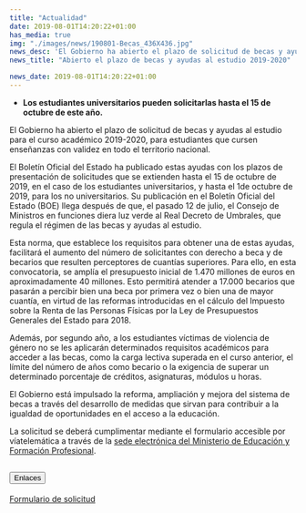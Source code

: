 ```yaml
---
title: "Actualidad"
date: 2019-08-01T14:20:22+01:00
has_media: true
img: "./images/news/190801-Becas_436X436.jpg"
news_desc: 'El Gobierno ha abierto el plazo de solicitud de becas y ayudas al estudio para el curso académico 2019-2020, para estudiantes que cursen enseñanzas con validez en todo el territorio nacional.<b>Este contenido incluye:</b> <i class="fa-solid fa-earth-europe"></i>'
news_title: "Abierto el plazo de becas y ayudas al estudio 2019-2020"

news_date: 2019-08-01T14:20:22+01:00
---
```

<ul>
<li><b>Los estudiantes universitarios pueden solicitarlas hasta el 15 de octubre de este año.</b></li>
</ul>
<p>El Gobierno ha abierto el plazo de solicitud de becas y ayudas al estudio para el curso académico 2019-2020, para estudiantes que cursen enseñanzas con validez en todo el territorio nacional.</p>
<p>El Boletín Oficial del Estado ha publicado estas ayudas con los plazos de presentación de solicitudes que se extienden hasta el 15 de octubre de 2019, en el caso de los estudiantes universitarios, y hasta el 1de octubre de 2019, para los no universitarios. Su publicación en el Boletín Oficial del Estado (BOE) llega después de que, el pasado 12 de julio, el Consejo de Ministros en funciones diera luz verde al Real Decreto de Umbrales, que regula el régimen de las becas y ayudas al estudio.</p>
<p>Esta norma, que establece los requisitos para obtener una de estas ayudas, facilitará el aumento del número de solicitantes con derecho a beca y de becarios que resulten perceptores de cuantías superiores. Para ello, en esta convocatoria, se amplía el presupuesto inicial de 1.470 millones de euros en aproximadamente 40 millones. Esto permitirá atender a 17.000 becarios que pasarán a percibir bien una beca por primera vez o bien una de mayor cuantía, en virtud de las reformas introducidas en el cálculo del Impuesto sobre la Renta de las Personas Físicas por la Ley de Presupuestos Generales del Estado para 2018.</p>
<p>Además, por segundo año, a los estudiantes víctimas de violencia de género no se les aplicarán determinados requisitos académicos para acceder a las becas, como la carga lectiva superada en el curso anterior, el límite del número de años como becario o la exigencia de superar un determinado porcentaje de créditos, asignaturas, módulos u horas.</p>
<p>El Gobierno está impulsado la reforma, ampliación y mejora del sistema de becas a través del desarrollo de medidas que sirvan para contribuir a la igualdad de oportunidades en el acceso a la educación.</p>
<p>La solicitud se deberá cumplimentar mediante el formulario accesible por víatelemática a través de la<span>&nbsp;</span><a href="http://www.educacionyfp.gob.es/servicios-al-ciudadano/catalogo/general/05/050130/u/050130-u-2019.html">sede electrónica del Ministerio de Educación y Formación Profesional</a>.</p>
	<section>
        <article>
            <div class="container">
                <div class="row my-45 justify-content-md-center">
                    <div class="col-md-10 content_collapse">
                        <div class="accordion accordion_alt" id="accordeonAlt">
                            <div class="accordion-item">
                                <h2 class="accordion-header" id="accordionAltHeading2">
                                    <button class="accordion-button" type="button" data-bs-toggle="collapse" data-bs-target="#accordionAlt2" aria-expanded="true" aria-controls="accordionAlt2">
                                        <span class="icon"><i class="fas fa-link"></i></span>Enlaces
                                    </button>
                                </h2>
                                <div id="accordionAlt2" class="accordion-collapse collapse show" aria-labelledby="accordionAltHeading2">
                                    <div class="accordion-body">
                                        <article id="section_link">
                                            <div class="container-fluid sp">
                                                <div class="row w-100">
                                                    <div class="col-12">
                                                        <a href="https://sede.educacion.gob.es/sede/login/inicio.jjsp?idConvocatoria=1235" class="btn btn_link_icon" target="_blank">Formulario de solicitud <i class="fas fa-external-link-alt"></i></a>
                                                    </div>
                                                </div>
                                            </div>
                                        </article>
                                    </div>
                                </div>
                            </div>
                        </div>
                    </div>
                </div>
            </div>
        </article>
    </section>